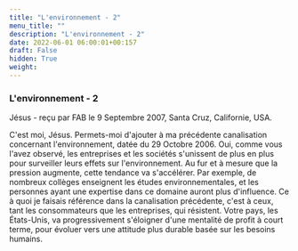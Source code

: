 ```yaml
---
title: "L'environnement - 2"
menu_title: ""
description: "L'environnement - 2"
date: 2022-06-01 06:00:01+00:157
draft: False
hidden: True
weight:
---
```

### L'environnement - 2

Jésus - reçu par FAB le 9 Septembre 2007, Santa Cruz, Californie, USA.

C'est moi, Jésus.
Permets-moi d'ajouter à ma précédente canalisation concernant l'environnement, datée du 29 Octobre 2006.
Oui, comme vous l'avez observé, les entreprises et les sociétés s'unissent de plus en plus pour surveiller leurs effets sur l'environnement.
Au fur et à mesure que la pression augmente, cette tendance va s'accélérer. Par exemple, de nombreux collèges enseignent les études environnementales, et les personnes ayant une expertise dans ce domaine auront plus d'influence.
Ce à quoi je faisais référence dans la canalisation précédente, c'est à ceux, tant les consommateurs que les entreprises, qui résistent.
Votre pays, les États-Unis, va progressivement s'éloigner d'une mentalité de profit à court terme, pour évoluer vers une attitude plus durable basée sur les besoins humains.